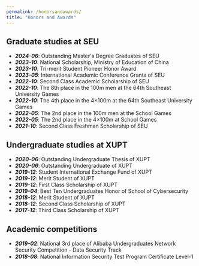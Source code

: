 ```yaml
---
permalink: /honorsandawards/
title: "Honors and Awards"
---
```



## Graduate studies at SEU
- ***2024-06***: Outstanding Master's Degree Graduates of SEU
- ***2023-10***: National Scholarship, Ministry of Education of China
- ***2023-10***: Tri-merit Student Pioneer Honor Award
- ***2023-05***: International Academic Conference Grants of SEU
- ***2022-10***: Second Class Academic Scholarship of SEU
- ***2022-10***: The 8th place in the 100m men at the 64th Southeast University Games
- ***2022-10***: The 4th place in the 4$\times$100m at the 64th Southeast University Games
- ***2022-05***: The 2nd place in the 100m men at the School Games
- ***2022-05***: The 2nd place in the 4$\times$100m at School Games
- ***2021-10***: Second Class Freshman Scholarship of SEU


## Undergraduate studies at XUPT
- ***2020-06***: Outstanding Undergraduate Thesis of XUPT 
- ***2020-06***: Outstanding Undergraduate of XUPT 
- ***2019-12***: Student International Exchange Fund of XUPT
- ***2019-12***: Merit Student of XUPT 
- ***2019-12***: First Class Scholarship of XUPT
- ***2019-04***: Best Ten Undergraduates Honor of School of Cybersecurity 
- ***2018-12***: Merit Student of XUPT 
- ***2018-12***: Second Class Scholarship of XUPT 
- ***2017-12***: Third Class Scholarship of XUPT 

## Academic competitions
- ***2019-02***: National 3rd place of Alibaba Undergraduates Network Security Competition - Data Security Track
- ***2018-08***: National Information Security Test Program Certiﬁcate Level-1
